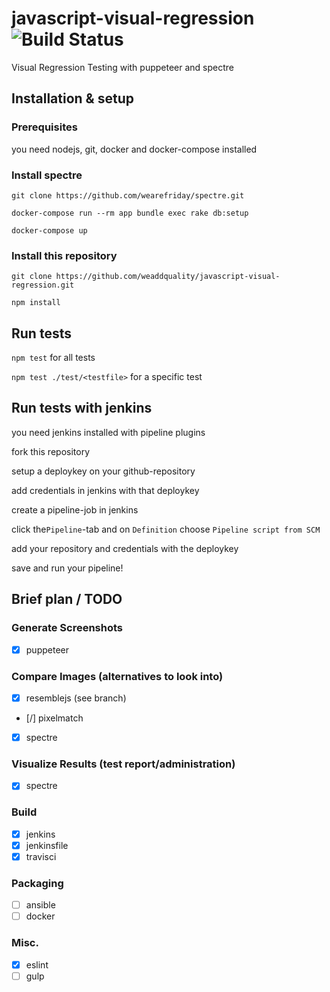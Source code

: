 # javascript-visual-regression ![Build Status](https://travis-ci.org/weaddquality/javascript-visual-regression.png?branch=master)
Visual Regression Testing with puppeteer and spectre

## Installation & setup

### Prerequisites
you need nodejs, git, docker and docker-compose installed

### Install spectre
`git clone https://github.com/wearefriday/spectre.git`

`docker-compose run --rm app bundle exec rake db:setup`

`docker-compose up`

### Install this repository
`git clone https://github.com/weaddquality/javascript-visual-regression.git`

`npm install`

## Run tests
`npm test` for all tests

`npm test ./test/<testfile>` for a specific test

## Run tests with jenkins
you need jenkins installed with pipeline plugins

fork this repository

setup a deploykey on your github-repository

add credentials in jenkins with that deploykey

create a pipeline-job in jenkins

click the`Pipeline`-tab and on `Definition` choose `Pipeline script from SCM`

add your repository and credentials with the deploykey

save and run your pipeline!

## Brief plan / TODO
### Generate Screenshots
- [x] puppeteer

### Compare Images (alternatives to look into)
- [x] resemblejs (see branch)
- [/] pixelmatch
- [x] spectre

### Visualize Results (test report/administration)
- [x] spectre 

### Build
- [x] jenkins
- [x] jenkinsfile
- [x] travisci

### Packaging
- [ ] ansible
- [ ] docker

### Misc.
- [x] eslint
- [ ] gulp
